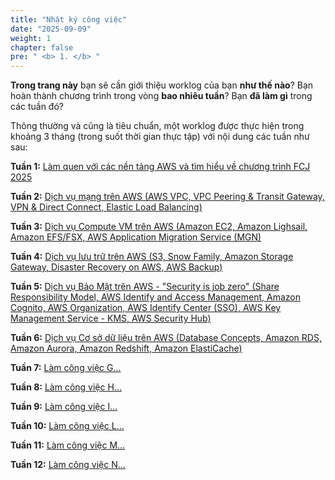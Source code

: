 ```yaml
---
title: "Nhật ký công việc"
date: "2025-09-09"
weight: 1
chapter: false
pre: " <b> 1. </b> "
---
```


**Trong trang này** bạn sẽ cần giới thiệu worklog của bạn **như thế nào**? Bạn hoàn thành chương trình trong vòng **bao nhiêu tuần**? Bạn **đã làm gì** trong các tuần đó?

Thông thường và cũng là tiêu chuẩn, một worklog được thực hiện trong khoảng 3 tháng (trong suốt thời gian thực tập) với nội dung các tuần như sau:

**Tuần 1:** [Làm quen với các nền tảng AWS và tìm hiểu về chương trình FCJ 2025](1.1-week1/)

**Tuần 2:** [Dịch vụ mạng trên AWS (AWS VPC, VPC Peering & Transit Gateway, VPN & Direct Connect, Elastic Load Balancing)](1.2-week2/)

**Tuần 3:** [Dịch vụ Compute VM trên AWS (Amazon EC2, Amazon Lighsail, Amazon EFS/FSX, AWS Application Migration Service (MGN) ](1.3-week3/)

**Tuần 4:** [Dịch vụ lưu trữ trên AWS (S3, Snow Family, Amazon Storage Gateway, Disaster Recovery on AWS, AWS Backup)](1.4-week4/)

**Tuần 5:** [Dịch vụ Bảo Mật trên AWS - "Security is job zero" (Share Responsibility Model, AWS Identify and Access Management, Amazon Cognito, AWS Organization, AWS Identify Center (SSO), AWS Key Management Service - KMS, AWS Security Hub)](1.5-week5/)

**Tuần 6:** [Dịch vụ Cơ sở dữ liệu trên AWS (Database Concepts, Amazon RDS, Amazon Aurora, Amazon Redshift, Amazon ElastiCache)](1.6-week6/)

**Tuần 7:** [Làm công việc G...](1.7-week7/)

**Tuần 8:** [Làm công việc H...](1.8-week8/)

**Tuần 9:** [Làm công việc I...](1.9-week9/)

**Tuần 10:** [Làm công việc L...](1.10-week10/)

**Tuần 11:** [Làm công việc M...](1.11-week11/)

**Tuần 12:** [Làm công việc N...](1.12-week12/)
